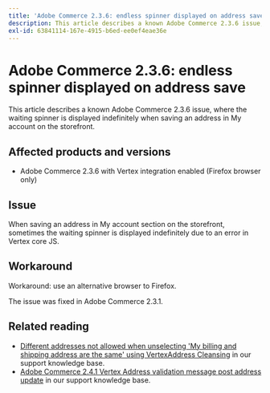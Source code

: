 ```yaml
---
title: 'Adobe Commerce 2.3.6: endless spinner displayed on address save'
description: This article describes a known Adobe Commerce 2.3.6 issue, where the waiting spinner is displayed indefinitely when saving an address in My account on the storefront.
exl-id: 63841114-167e-4915-b6ed-ee0ef4eae36e
---
```

# Adobe Commerce 2.3.6: endless spinner displayed on address save

This article describes a known Adobe Commerce 2.3.6 issue, where the waiting spinner is displayed indefinitely when saving an address in My account on the storefront.

## Affected products and versions

* Adobe Commerce 2.3.6 with Vertex integration enabled (Firefox browser only)

## Issue

When saving an address in My account section on the storefront, sometimes the waiting spinner is displayed indefinitely due to an error in Vertex core JS.

## Workaround

Workaround: use an alternative browser to Firefox.

The issue was fixed in Adobe Commerce 2.3.1.

## Related reading

* [Different addresses not allowed when unselecting 'My billing and shipping address are the same' using VertexAddress Cleansing](/help/troubleshooting/miscellaneous/vertex-address-cleansing-different-addresses-not-allowed.md) in our support knowledge base.
* [Adobe Commerce 2.4.1 Vertex Address validation message post address update](/help/troubleshooting/miscellaneous/magento-2.4.1-vertex-address-validation-message-post-address-update.md) in our support knowledge base.
